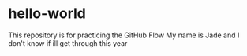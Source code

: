 # hello-world
This repository is for practicing the GitHub Flow
My name is Jade and I don't know if ill get through this year
